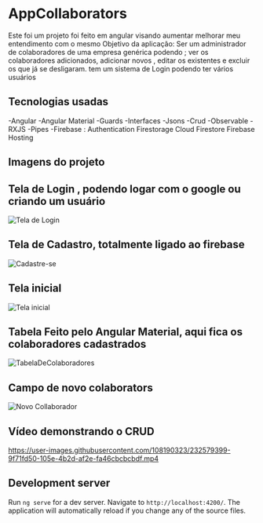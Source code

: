# AppCollaborators

Este foi um projeto foi feito em angular visando aumentar melhorar meu entendimento com o mesmo
 Objetivo da aplicação: Ser um administrador de colaboradores de uma empresa genérica podendo ;  ver os colaboradores adicionados, adicionar novos , editar os existentes e excluir os que já se desligaram.
tem um sistema de Login podendo ter vários usuários

## Tecnologias usadas 
-Angular
-Angular Material
-Guards
-Interfaces
-Jsons
-Crud
-Observable
-RXJS
-Pipes
-Firebase :
   Authentication
   Firestorage
   Cloud Firestore
   Firebase Hosting

## Imagens do projeto



 ## Tela de Login , podendo logar com o google ou criando um usuário 
![Tela de Login](https://user-images.githubusercontent.com/108190323/232573269-cf46d988-b3a4-4711-b5e2-3c39cf6c57cc.PNG)

## Tela de Cadastro, totalmente ligado ao firebase
![Cadastre-se](https://user-images.githubusercontent.com/108190323/232573519-732d66ad-463f-4bce-91b3-1573f771ffed.PNG)

## Tela inicial
![Tela inicial](https://user-images.githubusercontent.com/108190323/232573305-5d365b9f-e83b-4ade-943e-95dc710a5289.PNG)

## Tabela Feito pelo Angular Material, aqui fica os colaboradores cadastrados 
![TabelaDeColaboradores](https://user-images.githubusercontent.com/108190323/232573319-17036f78-5a93-4a32-90db-d03ebc248f22.PNG)

## Campo de novo colaborators 
![Novo Collaborador](https://user-images.githubusercontent.com/108190323/232573325-fe8daf63-0684-4f8a-9c67-a9db8b7dea41.PNG)

## Vídeo demonstrando o CRUD 

https://user-images.githubusercontent.com/108190323/232579399-9f71fd50-105e-4b2d-af2e-fa46cbcbcbdf.mp4


## Development server

Run `ng serve` for a dev server. Navigate to `http://localhost:4200/`. The application will automatically reload if you change any of the source files.


